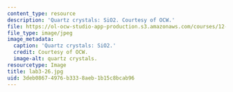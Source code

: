 ```yaml
---
content_type: resource
description: 'Quartz crystals: SiO2. Courtesy of OCW.'
file: https://ol-ocw-studio-app-production.s3.amazonaws.com/courses/12-108-structure-of-earth-materials-fall-2004/3deb08674976b3338aeb1b15c8bcab96_lab3-26.jpg
file_type: image/jpeg
image_metadata:
  caption: 'Quartz crystals: SiO2.'
  credit: Courtesy of OCW.
  image-alt: quartz crystals.
resourcetype: Image
title: lab3-26.jpg
uid: 3deb0867-4976-b333-8aeb-1b15c8bcab96
---
```

